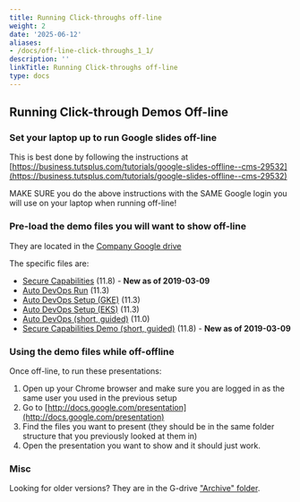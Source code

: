 ```yaml
---
title: Running Click-throughs off-line
weight: 2
date: '2025-06-12'
aliases:
- /docs/off-line-click-throughs_1_1/
description: ''
linkTitle: Running Click-throughs off-line
type: docs
---
```


## Running Click-through Demos Off-line

### Set your laptop up to run Google slides off-line

This is best done by following the instructions at [https://business.tutsplus.com/tutorials/google-slides-offline--cms-29532](https://business.tutsplus.com/tutorials/google-slides-offline--cms-29532)

MAKE SURE you do the above instructions with the SAME Google login you will use on your laptop when running off-line!

### Pre-load the demo files you will want to show off-line

They are located in the [Company Google drive](https://drive.google.com/drive/u/1/folders/1Qm8Y3oVLRa0nS1BARA631Ex6SKVzYp3C)

The specific files are:

- [Secure Capabilities](https://docs.google.com/presentation/d/1fdTmdepdaq03OSfcA3pYduDxDnQEyvY4ARPqXEX8KrY/edit#slide=id.g2823c3f9ca_0_9) (11.8) - **New as of 2019-03-09**
- [Auto DevOps Run](https://docs.google.com/presentation/d/1oKHU3MsbJmxVQyO-7c6JLMoCOS80uS-0NlcI-mRxAAY/edit?usp=sharing) (11.3)
- [Auto DevOps Setup (GKE)](https://docs.google.com/presentation/d/1AGABPlNzMm5-rrYfwGIzueXIbPleVkGpnc2Qk6JtnWk/edit?usp=sharing) (11.3)
- [Auto DevOps Setup (EKS)](https://docs.google.com/presentation/d/1Ejnho9pqXPj-OHNU2q51cC0xCG5c8pVLmvg-maIA7BQ/edit?usp=sharing) (11.3)
- [Auto DevOps (short, guided)](https://docs.google.com/presentation/d/1UkQI_9V-CJZcbZJBDTB7tyOg14XHCKIwNoUHW1K6tC8/edit?usp=sharing) (11.0)
- [Secure Capabilities Demo (short, guided)](https://drive.google.com/open?id=1cfzdLFWk3hYLw_aocgunVmJCD-TSiOgypr66A_nR8VQ) (11.8) - **New as of 2019-03-09**

### Using the demo files while off-offline

Once off-line, to run these presentations:

1. Open up your Chrome browser and make sure you are logged in as the same user you used in the previous setup
1. Go to [http://docs.google.com/presentation](http://docs.google.com/presentation)
1. Find the files you want to present (they should be in the same folder structure that you previously looked at them in)
1. Open the presentation you want to show and it should just work.

### Misc

Looking for older versions? They are in the G-drive ["Archive" folder](https://drive.google.com/open?id=1XnEZpqqMY-gSzBXgbe-h4039zqIIPCDF).

